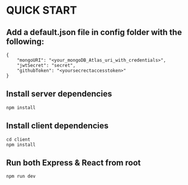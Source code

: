 # QUICK START

## Add a default.json file in config folder with the following:

```
{
    "mongoURI": "<your_mongoDB_Atlas_uri_with_credentials>",
    "jwtSecret": "secret",
    "githubToken": "<yoursecrectaccesstoken>"
}

```

## Install server dependencies

```
npm install

```

## Install client dependencies

```
cd client
npm install

```

## Run both Express & React from root

```
npm run dev

```
